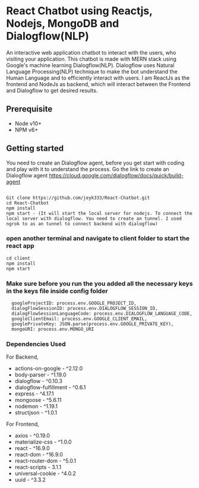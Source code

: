 # React Chatbot using Reactjs, Nodejs, MongoDB and Dialogflow(NLP)

An interactive web application chatbot to interact with the users, who visiting your application. This chatbot is made with MERN stack using Google's machine learning Dialogflow(NLP). Dialogflow uses Natural Language Processing(NLP) technique to make the bot understand the Human Language and to efficiently interact with users. I am ReactJs as the frontend and NodeJs as backend, which will interact between the Frontend and Dialogflow to get desired results.

## Prerequisite
- Node v10+
- NPM v6+

## Getting started
You need to create an Dialogflow agent, before you get start with coding and play with it to understand the process. Go the link to create an Dialogflow agent https://cloud.google.com/dialogflow/docs/quick/build-agent
```

Git clone https://github.com/jeyk333/React-Chatbot.git
cd React-Chatbot
npm install
npm start - (It will start the local server for nodejs. To connect the local server with dialogflow. You need to create an tunnel. I used ngrok to as an tunnel to connect backend with dialogflow)

```
### open another terminal and navigate to client folder to start the react app

```
cd client
npm install
npm start
```

### Make sure before you run the you added all the necessary keys in the keys file inside config folder

```
  googleProjectID: process.env.GOOGLE_PROJECT_ID,
  dialogFlowSessionID: process.env.DIALOGFLOW_SESSION_ID,
  dialogFlowSessionLanguageCode: process.env.DIALOGFLOW_LANGUAGE_CODE,
  googleClientEmail: process.env.GOOGLE_CLIENT_EMAIL,
  googlePrivateKey: JSON.parse(process.env.GOOGLE_PRIVATE_KEY),
  mongoURI: process.env.MONGO_URI
```

### Dependencies Used
For Backend,
- actions-on-google - ^2.12.0
- body-parser - ^1.19.0
- dialogflow - ^0.10.3
- dialogflow-fulfillment - ^0.6.1
- express - ^4.17.1
- mongoose - ^5.6.11
- nodemon - ^1.19.1
- structjson - ^1.0.1

For Frontend,
- axios - ^0.19.0
- materialize-css - ^1.0.0
- react - ^16.9.0
- react-dom - ^16.9.0
- react-router-dom - ^5.0.1
- react-scripts - 3.1.1
- universal-cookie - ^4.0.2
- uuid - ^3.3.2
